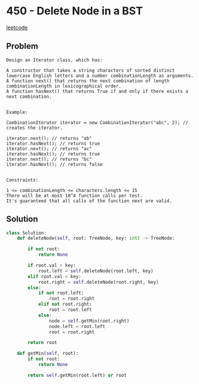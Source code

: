 # 450 - Delete Node in a BST

[leetcode](https://leetcode.com/problems/delete-node-in-a-bst/)

## Problem

    Design an Iterator class, which has:
    
    A constructor that takes a string characters of sorted distinct lowercase English letters and a number combinationLength as arguments.
    A function next() that returns the next combination of length combinationLength in lexicographical order.
    A function hasNext() that returns True if and only if there exists a next combination.
     
    
    Example:
    
    CombinationIterator iterator = new CombinationIterator("abc", 2); // creates the iterator.
    
    iterator.next(); // returns "ab"
    iterator.hasNext(); // returns true
    iterator.next(); // returns "ac"
    iterator.hasNext(); // returns true
    iterator.next(); // returns "bc"
    iterator.hasNext(); // returns false
     
    
    Constraints:
    
    1 <= combinationLength <= characters.length <= 15
    There will be at most 10^4 function calls per test.
    It's guaranteed that all calls of the function next are valid.

## Solution

```python
class Solution:
    def deleteNode(self, root: TreeNode, key: int) -> TreeNode:

        if not root:
            return None

        if root.val > key:
            root.left = self.deleteNode(root.left, key)
        elif root.val < key:
            root.right = self.deleteNode(root.right, key)
        else:
            if not root.left:
                root = root.right
            elif not root.right:
                root = root.left
            else:
                node = self.getMin(root.right)
                node.left = root.left
                root = root.right

        return root

    def getMin(self, root):
        if not root:
            return None

        return self.getMin(root.left) or root
```
